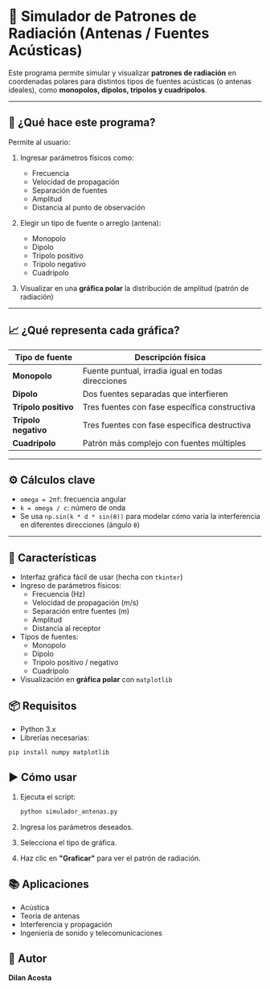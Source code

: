 # 📡 Simulador de Patrones de Radiación (Antenas / Fuentes Acústicas)

Este programa permite simular y visualizar **patrones de radiación** en coordenadas polares para distintos tipos de fuentes acústicas (o antenas ideales), como **monopolos, dipolos, tripolos y cuadripolos**.

---

## 🎯 ¿Qué hace este programa?

Permite al usuario:

1. Ingresar parámetros físicos como:

   * Frecuencia
   * Velocidad de propagación
   * Separación de fuentes
   * Amplitud
   * Distancia al punto de observación
2. Elegir un tipo de fuente o arreglo (antena):

   * Monopolo
   * Dipolo
   * Tripolo positivo
   * Tripolo negativo
   * Cuadripolo
3. Visualizar en una **gráfica polar** la distribución de amplitud (patrón de radiación)

---

## 📈 ¿Qué representa cada gráfica?

| Tipo de fuente       | Descripción física                                 |
| -------------------- | -------------------------------------------------- |
| **Monopolo**         | Fuente puntual, irradia igual en todas direcciones |
| **Dipolo**           | Dos fuentes separadas que interfieren              |
| **Tripolo positivo** | Tres fuentes con fase específica constructiva      |
| **Tripolo negativo** | Tres fuentes con fase específica destructiva       |
| **Cuadripolo**       | Patrón más complejo con fuentes múltiples          |

---

## ⚙️ Cálculos clave

* `omega = 2πf`: frecuencia angular
* `k = omega / c`: número de onda
* Se usa `np.sin(k * d * sin(θ))` para modelar cómo varía la interferencia en diferentes direcciones (ángulo `θ`)

---
## 🚀 Características

- Interfaz gráfica fácil de usar (hecha con `tkinter`)
- Ingreso de parámetros físicos:
  - Frecuencia (Hz)
  - Velocidad de propagación (m/s)
  - Separación entre fuentes (m)
  - Amplitud
  - Distancia al receptor
- Tipos de fuentes:
  - Monopolo
  - Dipolo
  - Tripolo positivo / negativo
  - Cuadripolo
- Visualización en **gráfica polar** con `matplotlib`

## 📦 Requisitos

- Python 3.x
- Librerías necesarias:

```bash
pip install numpy matplotlib
````

## ▶️ Cómo usar

1. Ejecuta el script:

   ```bash
   python simulador_antenas.py
   ```

2. Ingresa los parámetros deseados.

3. Selecciona el tipo de gráfica.

4. Haz clic en **"Graficar"** para ver el patrón de radiación.

## 📚 Aplicaciones

* Acústica
* Teoría de antenas
* Interferencia y propagación
* Ingeniería de sonido y telecomunicaciones

## 👤 Autor

**Dilan Acosta**


